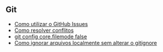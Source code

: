 ## Git

- [Como utilizar o GitHub Issues](./topics/githubissues.md)
- [Como resolver conflitos](./topics/gitconflitos.md)
- [git config core.filemode false](./topics/filemode.md)
- [Como ignorar arquivos localmente sem alterar o gitignore](./topics/ignorarsemgitignore.md)